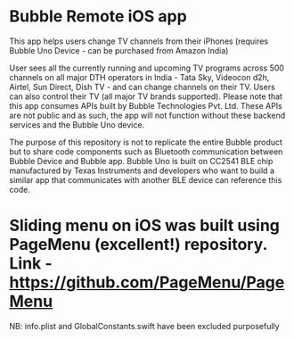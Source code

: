 # Bubble Remote iOS app

This app helps users change TV channels from their iPhones (requires Bubble Uno Device - can be purchased from Amazon India)

User sees all the currently running and upcoming TV programs across 500 channels on all major DTH operators in India - Tata Sky, Videocon d2h, Airtel, Sun Direct, Dish TV - and can change channels on their TV. Users can also control their TV (all major TV brands supported). Please note that this app consumes APIs built by Bubble Technologies Pvt. Ltd. These APIs are not public and as such, the app will not function without these backend services and the Bubble Uno device.

The purpose of this repository is not to replicate the entire Bubble product but to share code components such as Bluetooth communication between Bubble Device and Bubble app. Bubble Uno is built on CC2541 BLE chip manufactured by Texas Instruments and developers who want to build a similar app that communicates with another BLE device can reference this code.

# Sliding menu on iOS was built using PageMenu (excellent!) repository. Link - https://github.com/PageMenu/PageMenu 

NB: info.plist and GlobalConstants.swift have been excluded purposefully
